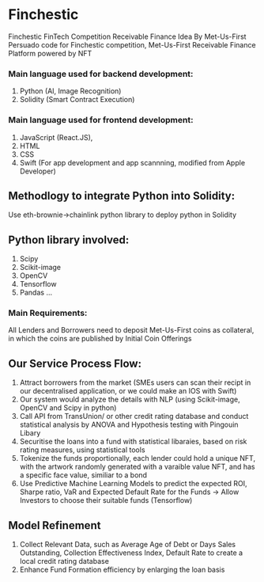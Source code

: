# Finchestic
Finchestic FinTech Competition Receivable Finance Idea By Met-Us-First
Persuado code for Finchestic competition, Met-Us-First Receivable Finance Platform powered by NFT
### Main language used for backend development: 
1. Python (AI, Image Recognition) 
2. Solidity (Smart Contract Execution)
### Main language used for frontend development: 
1. JavaScript (React.JS), 
2. HTML 
3. CSS
4. Swift (For app development and app scannning, modified from Apple Developer)
## Methodlogy to integrate Python into Solidity: 
Use eth-brownie->chainlink python library to deploy python in Solidity
## Python library involved:
1. Scipy
2. Scikit-image
3. OpenCV
4. Tensorflow
5. Pandas
...
### Main Requirements: 
All Lenders and Borrowers need to deposit Met-Us-First coins as collateral, in which the coins are published by Initial Coin Offerings
## Our Service Process Flow:
1. Attract borrowers from the market (SMEs users can scan their recipt in our decentralised application, or we could make an IOS with Swift)
2. Our system would analyze the details with NLP (using Scikit-image, OpenCV and Scipy in python)
3. Call API from TransUnion/ or other credit rating database and conduct statistical analysis by ANOVA and Hypothesis testing with Pingouin Libary
4. Securitise the loans into a fund with statistical libaraies, based on risk rating measures, using statistical tools
5. Tokenize the funds proportionally, each lender could hold a unique NFT, with the artwork randomly generated with a varaible value NFT, and has a specific face value, similiar to a bond
6. Use Predictive Machine Learning Models to predict the expected ROI, Sharpe ratio, VaR and Expected Default Rate for the Funds -> Allow Investors to choose their suitable funds (Tensorflow)


## Model Refinement
1. Collect Relevant Data, such as Average Age of Debt or Days Sales Outstanding, Collection Effectiveness Index, Default Rate to create a local credit rating database
2. Enhance Fund Formation efficiency by enlarging the loan basis
